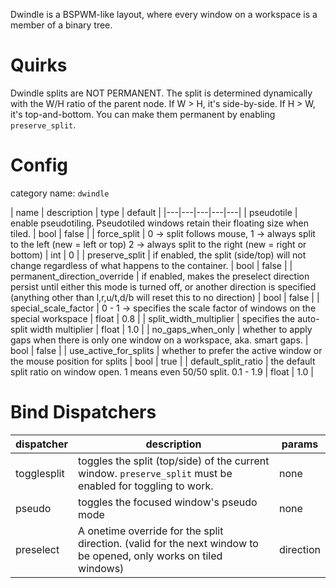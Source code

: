 Dwindle is a BSPWM-like layout, where every window on a workspace is a member
of a binary tree.

# Quirks

Dwindle splits are NOT PERMANENT. The split is determined dynamically with the
W/H ratio of the parent node. If W > H, it's side-by-side. If H > W, it's
top-and-bottom. You can make them permanent by enabling `preserve_split`.

# Config

category name: `dwindle`

| name | description | type | default |
|---|---|---|---|---|
| pseudotile | enable pseudotiling. Pseudotiled windows retain their floating size when tiled. | bool | false |
| force_split | 0 -> split follows mouse, 1 -> always split to the left (new = left or top) 2 -> always split to the right (new = right or bottom) | int | 0 |
| preserve_split | if enabled, the split (side/top) will not change regardless of what happens to the container. | bool | false |
| permanent_direction_override | if enabled, makes the preselect direction persist until either this mode is turned off, or another direction is specified (anything other than l,r,u/t,d/b will reset this to no direction) | bool | false | 
| special_scale_factor | 0 - 1 -> specifies the scale factor of windows on the special workspace | float | 0.8 |
| split_width_multiplier | specifies the auto-split width multiplier | float | 1.0 |
| no_gaps_when_only | whether to apply gaps when there is only one window on a workspace, aka. smart gaps. | bool | false |
| use_active_for_splits | whether to prefer the active window or the mouse position for splits | bool | true |
| default_split_ratio | the default split ratio on window open. 1 means even 50/50 split. 0.1 - 1.9 | float | 1.0 |

# Bind Dispatchers

| dispatcher | description | params |
|---|---|---|
| togglesplit | toggles the split (top/side) of the current window. `preserve_split` must be enabled for toggling to work. | none |
| pseudo | toggles the focused window's pseudo mode | none |
| preselect | A onetime override for the split direction. (valid for the next window to be opened, only works on tiled windows) | direction
